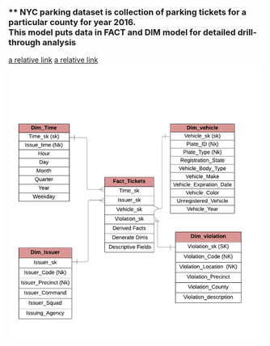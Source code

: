 ### ** NYC parking dataset is collection of parking tickets for a particular county for year 2016. <br> This model puts data in FACT and DIM model for detailed drill-through analysis 
[a relative link](incremental_load.py)
[a relative link](inital_load.py)
![ER Model](NYCData_ER-model.png)

